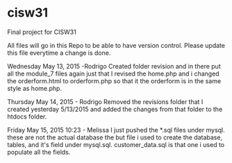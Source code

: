 # cisw31
Final project for CISW31

All files will go in this Repo to be able to have version control.
Please update this file everytime a change is done.


Wednesday May 13, 2015 -Rodrigo
Created folder revision and in there put all the module_7 files again just that I revised the home.php and i changed the orderform.html to orderform.php so that it the orderform is in the same style as home.php.

Thursday May 14, 2015 - Rodrigo
Removed the revisions folder that I created yesterday 5/13/2015 and added the changes from that folder to the htdocs folder.

Friday May 15, 2015 10:23 - Melissa
I just pushed the *.sql files under mysql. these are not the actual database the but file i used to create the database, tables, and it's field under mysql.sql.  customer_data.sql is that one i used to populate all the fields. 

